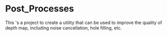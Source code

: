 # Post_Processes

This 's a project to create a utility that can be used to improve the quality of depth map, including noise cancellation, hole filling, etc.
